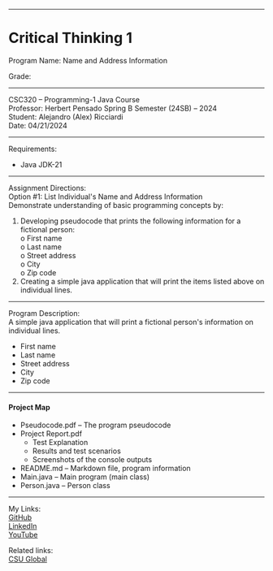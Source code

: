 ﻿-----------------------------------------------------------------------------------------------------------------------------
# Critical Thinking 1
Program Name: Name and Address Information

Grade:

-----------------------------------------------------------------------------------------------------------------------------

CSC320 – Programming-1 Java Course  
Professor: Herbert Pensado 
Spring B Semester (24SB) – 2024  
Student: Alejandro (Alex) Ricciardi  
Date: 04/21/2024   

-----------------------------------------------------------------------------------------------------------------------------

Requirements:  
- Java JDK-21  

-----------------------------------------------------------------------------------------------------------------------------

Assignment Directions:  
Option #1: List Individual's Name and Address Information  
Demonstrate understanding of basic programming concepts by:  
1. Developing pseudocode that prints the following information for a fictional person:  
o First name  
o Last name  
o Street address  
o City  
o Zip code  
2. Creating a simple java application that will print the items listed above on individual lines.  

-----------------------------------------------------------------------------------------------------------------------------

Program Description:  
A simple java application that will print a fictional person's information on individual lines.  
-	First name  
-	Last name  
-	Street address  
-	City  
-	Zip code  

-----------------------------------------------------------------------------------------------------------------------------

#### Project Map
- Pseudocode.pdf – The program pseudocode  
- Project Report.pdf  
	- Test Explanation  
	- Results and test scenarios   
	- Screenshots of the console outputs  
- README.md – Markdown file, program information 
- Main.java – Main program (main class)
- Person.java – Person class

-----------------------------------------------------------------------------------------------------------------------------

My Links:   
[GitHub](https://github.com/Omegapy)  
[LinkedIn](https://www.linkedin.com/in/alex-ricciardi/)   
[YouTube](https://www.youtube.com/channel/UC4rMaQ7sqywMZkfS1xGh2AA)

Related links:  
[CSU Global](https://csuglobal.edu/) 





